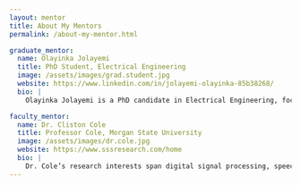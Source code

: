 ```yaml
---
layout: mentor
title: About My Mentors
permalink: /about-my-mentor.html

graduate_mentor:
  name: Olayinka Jolayemi
  title: PhD Student, Electrical Engineering
  image: /assets/images/grad.student.jpg
  website: https://www.linkedin.com/in/jolayemi-olayinka-85b38268/
  bio: |
    Olayinka Jolayemi is a PhD candidate in Electrical Engineering, focused on Secure Embedded systems. His research focuses on investigating adversarial attack effects on Resilient Distributed Algorithms (RDO). 

faculty_mentor:
  name: Dr. Cliston Cole
  title: Professor Cole, Morgan State University
  image: /assets/images/dr.cole.jpg
  website: https://www.sssresearch.com/home
  bio: |
    Dr. Cole’s research interests span digital signal processing, speech and image processing, radar systems, artificial intelligence (AI), machine learning, and neuroscience. He is particularly focused on developing algorithms and software systems that enhance speech recognition and computer vision capabilities in communication and AI applications. His work aims to improve quality of life through the advancement of intelligent systems, including embedded smart technologies.
---
```

